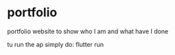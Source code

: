 # portfolio
portfolio website to show who I am and what have I done

tu run the ap simply do: flutter run
